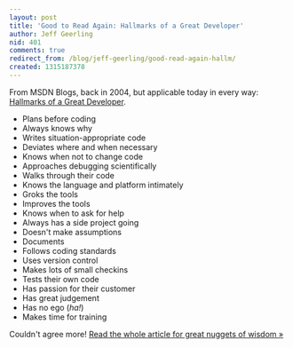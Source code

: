 ```yaml
---
layout: post
title: 'Good to Read Again: Hallmarks of a Great Developer'
author: Jeff Geerling
nid: 401
comments: true
redirect_from: /blog/jeff-geerling/good-read-again-hallm/
created: 1315187378
---
```

<p>From MSDN Blogs, back in 2004, but applicable today in every way: <a href="http://blogs.msdn.com/b/micahel/archive/2004/06/16/157202.aspx">Hallmarks of a Great Developer</a>.</p><ul><li>Plans before coding</li><li>Always knows why</li><li>Writes situation-appropriate code</li><li>Deviates where and when necessary</li><li>Knows when not to change code</li><li>Approaches debugging scientifically</li><li>Walks through their code</li><li>Knows the language and platform intimately</li><li>Groks the tools</li><li>Improves the tools</li><li>Knows when to ask for help</li><li>Always has a side project going</li><li>Doesn't make assumptions</li><li>Documents</li><li>Follows coding standards</li><li>Uses version control</li><li>Makes lots of small checkins</li><li>Tests their own code</li><li>Has passion for their customer</li><li>Has great judgement</li><li>Has no ego (<em>ha!</em>)</li><li>Makes time for training</li></ul><p>Couldn't agree more! <a href="http://blogs.msdn.com/b/micahel/archive/2004/06/16/157202.aspx">Read the whole article for great nuggets of wisdom »</a></p>

